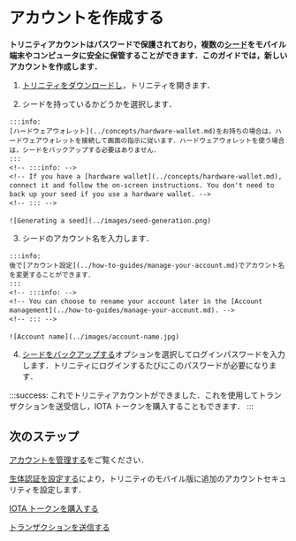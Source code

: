# アカウントを作成する
<!-- # Create an account -->

**トリニティアカウントはパスワードで保護されており，複数の[シード](root://getting-started/0.1/clients/seeds.md)をモバイル端末やコンピュータに安全に保管することができます．このガイドでは，新しいアカウントを作成します．**
<!-- **Trinity accounts are password-protected to secure and store your [seeds](root://getting-started/0.1/clients/seeds.md) on your mobile device or computer. In this guide, you create a new account.** -->

1. [トリニティをダウンロードし](https://trinity.iota.org/)，トリニティを開きます．
<!-- 1. [Download Trinity](https://trinity.iota.org/) and open it -->

2. シードを持っているかどうかを選択します．
<!-- 2. Select whether you have a seed -->

    :::info:
    [ハードウェアウォレット](../concepts/hardware-wallet.md)をお持ちの場合は，ハードウェアウォレットを接続して画面の指示に従います．ハードウェアウォレットを使う場合は，シードをバックアップする必要はありません．
    :::
    <!-- :::info: -->
    <!-- If you have a [hardware wallet](../concepts/hardware-wallet.md), connect it and follow the on-screen instructions. You don't need to back up your seed if you use a hardware wallet. -->
    <!-- ::: -->

    ![Generating a seed](../images/seed-generation.png)

3. シードのアカウント名を入力します．
  <!-- 3. Enter an account name for your seed -->

    :::info:
    後で[アカウント設定](../how-to-guides/manage-your-account.md)でアカウント名を変更することができます．
    :::
    <!-- :::info: -->
    <!-- You can choose to rename your account later in the [Account management](../how-to-guides/manage-your-account.md). -->
    <!-- ::: -->

    ![Account name](../images/account-name.jpg)

4. [シードをバックアップする](../how-to-guides/back-up-seed.md)オプションを選択してログインパスワードを入力します．トリニティにログインするたびにこのパスワードが必要になります．
  <!-- 4. Select an option to [back up your seed](../how-to-guides/back-up-seed.md) and enter a login password. You will need this password every time you log into Trinity. -->

:::success:
これでトリニティアカウントができました．これを使用してトランザクションを送受信し，IOTA トークンを購入することもできます．
:::
<!-- :::success: -->
<!-- Now you have a Trinity account, you can use it to send and receive transactions and even buy IOTA tokens. -->
<!-- ::: -->

## 次のステップ
<!-- ## Next steps -->

[アカウントを管理する](../how-to-guides/manage-your-account.md)をご覧ください．
<!-- Learn to [manage your account](../how-to-guides/manage-your-account.md). -->

[生体認証を設定する](../how-to-guides/manage-your-security-settings.md)により，トリニティのモバイル版に追加のアカウントセキュリティを設定します．
<!-- Add extra account security to Trinity mobile by [setting up biometric authentication](../how-to-guides/manage-your-security-settings.md). -->

[IOTA トークンを購入する](../how-to-guides/buy-iota.md)
<!-- [Buy IOTA tokens](../how-to-guides/buy-iota.md). -->

[トランザクションを送信する](../how-to-guides/send-a-transaction.md)
<!-- [Send a transaction](../how-to-guides/send-a-transaction.md). -->
